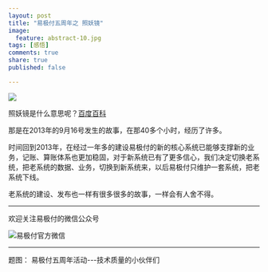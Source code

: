 ```yaml
---
layout: post
title: "易极付五周年之 照妖镜"
image:
  feature: abstract-10.jpg
tags: [感悟]
comments: true
share: true
published: false

---
```

![](http://pic.yupoo.com/peigen123_v/FJJd3w7W/medium.jpg)

照妖镜是什么意思呢？[百度百科](https://www.baidu.com/link?url=aNJ5fVE0jJbTe_eYvJ_op37WlKILnIJ3BC1bFwNCQrDMIfDx3JIJmo_eizU6ryv7kr8UrlNAYAlwohagkH51UYdZ3WAqli5A9vveGO6D7c35O4Q1htwSantzvBo7un5k&wd=&eqid=8f1a23ae0000f13a00000002580f0a99)

那是在2013年的9月16号发生的故事，在那40多个小时，经历了许多。

时间回到2013年，在经过一年多的建设易极付的新的核心系统已能够支撑新的业务，记账、算账体系也更加稳固，对于新系统已有了更多信心，我们决定切换老系统，把老系统的数据、业务，切换到新系统来，以后易极付只维护一套系统，把老系统下线。

老系统的建设、发布也一样有很多很多的故事，一样会有人舍不得。

---
欢迎关注易极付的微信公众号

![易极付官方微信](http://pic.yupoo.com/peigen123_v/FJSxoWz4/medium.jpg)

---
题图： 易极付五周年活动---技术质量的小伙伴们
